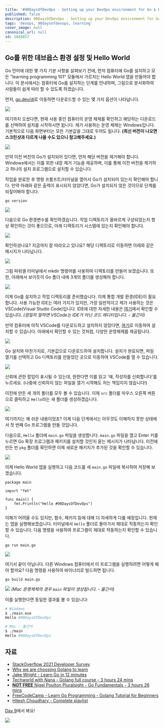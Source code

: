```yaml
---
title: '#90DaysOfDevOps - Setting up your DevOps environment for Go & Hello World - Day 8'
published: false
description: 90DaysOfDevOps - Setting up your DevOps environment for Go & Hello World
tags: 'devops, 90daysofdevops, learning'
cover_image: null
canonical_url: null
id: 1048857
---
```


## Go를 위한 데브옵스 환경 설정 및 Hello World

Go 언어에 대한 몇 가지 기본 사항을 살펴보기 전에, 먼저 컴퓨터에 Go를 설치하고 모든 "learning programming 101" 모듈에서 가르치는 Hello World 앱을 만들어야 합니다. 이 문서에서는 컴퓨터에 Go를 설치하는 단계를 안내하며, 그림으로 문서화하여 사람들이 쉽게 따라 할 수 있도록 하겠습니다.

먼저, [go.dev/dl](https://go.dev/dl/)로 이동하면 다운로드할 수 있는 몇 가지 옵션이 나타납니다.

![](/2022/Days/Images/Day8_Go1.png)

여기까지 오셨다면, 현재 사용 중인 컴퓨터의 운영 체제를 확인하고 해당하는 다운로드를 선택하여 설치를 시작하시면 됩니다. 제가 사용하는 운영 체제는 Windows입니다. 기본적으로 다음 화면부터는 모든 기본값을 그대로 두어도 됩니다. **(최신 버전이 나오면 스크린샷과 다르게 나올 수도 있으니 참고해주세요.)**

![](/2022/Days/Images/Day8_Go2.png)

만약 이전 버전의 Go가 설치되어 있다면, 먼저 해당 버전을 제거해야 합니다. Windows에서는 이를 위한 내장 제거 기능을 제공하며, 이를 통해 이전 버전을 제거하고 하나의 설치 프로그램으로 설치할 수 있습니다.

작업을 완료한 후 명령 프롬프트/터미널을 열어서 Go가 설치되어 있는지 확인해야 합니다. 만약 아래와 같은 출력이 표시되지 않았다면, Go가 설치되지 않은 것이므로 단계를 되짚어봐야 합니다.

`go version`

![](/2022/Days/Images/Day8_Go3.png)

다음으로 Go 환경변수를 확인하겠습니다. 작업 디렉토리가 올바르게 구성되었는지 항상 확인하는 것이 좋으므로, 아래 디렉토리가 시스템에 있는지 확인해야 합니다.

![](/2022/Days/Images/Day8_Go4.png)

확인하셨나요? 지금까지 잘 따라오고 있나요? 해당 디렉토리로 이동하면 아래와 같은 메시지가 나타납니다.

![](/2022/Days/Images/Day8_Go5.png)

그럼 파워셸 터미널에서 mkdir 명령어를 사용하여 디렉토리를 만들어 보겠습니다. 또한, 아래에서 보이듯이 Go 폴더 내에 3개의 폴더를 생성해야 합니다.

![](/2022/Days/Images/Day8_Go6.png)

이제 Go를 설치하고 작업 디렉토리를 준비했습니다. 이제 통합 개발 환경(IDE)이 필요합니다. 사용 가능한 IDE는 여러 가지가 있지만, 가장 일반적이고 제가 사용하는 것은 VSCode(Visual Studio Code)입니다. IDE에 대한 자세한 내용은 [여기](https://www.youtube.com/watch?v=vUn5akOlFXQ)에서 확인할 수 있습니다. _(엄밀히 말하면 VSCode는 IDE가 아닌 코드 에디터입니다. - 옮긴이)_

만약 컴퓨터에 아직 VSCode를 다운로드하고 설치하지 않았다면, [여기](https://code.visualstudio.com/download)로 이동하여 설치할 수 있습니다. 아래에서 확인할 수 있는 것처럼, 다양한 운영체제를 제공됩니다.

![](/2022/Days/Images/Day8_Go7.png)

Go 설치와 마찬가지로, 기본값으로 다운로드하여 설치합니다. 설치가 완료되면, 파일 열기를 선택하고 Go 디렉토리를 만들었던 곳으로 이동하여 VSCode를 열 수 있습니다.

![](/2022/Days/Images/Day8_Go8.png)

신뢰에 관한 팝업이 표시될 수 있는데, 원한다면 이를 읽고 '예, 작성자를 신뢰합니다'를 누르세요. (나중에 신뢰하지 않는 파일을 열기 시작해도 저는 책임지지 않습니다!)

이전에 만든 세 개의 폴더를 모두 볼 수 있습니다. 이제 `src` 폴더를 마우스 오른쪽 버튼으로 클릭하고 `Hello`라는 새 폴더를 생성하겠습니다.

![](/2022/Days/Images/Day8_Go9.png)

여기까지는 꽤 쉬운 내용이었죠? 이제 다음 단계에서는 아무것도 이해하지 못한 상태에서 첫 번째 Go 프로그램을 만들 것입니다.

다음으로, `Hello` 폴더에 `main.go` 파일을 생성합니다. `main.go` 파일을 열고 Enter 키를 누르면 Go 확장 프로그램과 패키지를 설치할 것인지 묻는 메시지가 나타납니다. 이전에 만든 빈 `pkg` 폴더를 확인하면 이제 새로운 패키지가 추가된 것을 확인할 수 있습니다.

![](/2022/Days/Images/Day8_Go10.png)

이제 Hello World 앱을 실행하고 다음 코드를 새 `main.go` 파일에 복사하여 저장해 보겠습니다.

```
package main

import "fmt"

func main() {
    fmt.Println("Hello #90DaysOfDevOps")
}
```

이해가 어려울 수도 있지만, 함수, 패키지 등에 대해 더 자세하게 다룰 예정입니다. 현재는 앱을 실행해보겠습니다. 터미널에서 `Hello` 폴더로 돌아가서 제대로 작동하는지 확인할 수 있습니다. 다음 명령을 사용하여 프로그램이 제대로 작동하는지 확인할 수 있습니다.

```
go run main.go
```

![](/2022/Days/Images/Day8_Go11.png)

여기서 끝이 아닙니다. 다른 Windows 컴퓨터에서 이 프로그램을 실행하려면 어떻게 해야 할까요? 다음 명령을 사용하여 바이너리로 빌드하면 됩니다.

```
go build main.go
```

![](/2022/Days/Images/Day8_Go12.png)
_(Mac 운영체제의 경우 `main` 파일이 생성됩니다. - 옮긴이)_

이를 실행한다면 동일한 결과를 볼 수 있습니다:

```bash
# Windows
$ ./main.exe
Hello #90DaysOfDevOps

# Mac - 올긴이
$ ./main
Hello #90DaysOfDevOps
```

## 자료

- [StackOverflow 2021 Developer Survey](https://insights.stackoverflow.com/survey/2021)
- [Why we are choosing Golang to learn](https://www.youtube.com/watch?v=7pLqIIAqZD4&t=9s)
- [Jake Wright - Learn Go in 12 minutes](https://www.youtube.com/watch?v=C8LgvuEBraI&t=312s)
- [Techworld with Nana - Golang full course - 3 hours 24 mins](https://www.youtube.com/watch?v=yyUHQIec83I)
- [**NOT FREE** Nigel Poulton Pluralsight - Go Fundamentals - 3 hours 26 mins](https://www.pluralsight.com/courses/go-fundamentals)
- [FreeCodeCamp - Learn Go Programming - Golang Tutorial for Beginners](https://www.youtube.com/watch?v=YS4e4q9oBaU&t=1025s)
- [Hitesh Choudhary - Complete playlist](https://www.youtube.com/playlist?list=PLRAV69dS1uWSR89FRQGZ6q9BR2b44Tr9N)

[Day 9](day09.md)에서 봐요!

![](/2022/Days/Images/Day8_Go13.png)

```

```
